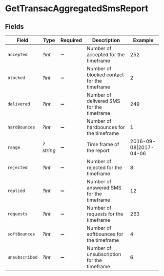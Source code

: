 # GetTransacAggregatedSmsReport


## Fields

| Field                                       | Type                                        | Required                                    | Description                                 | Example                                     |
| ------------------------------------------- | ------------------------------------------- | ------------------------------------------- | ------------------------------------------- | ------------------------------------------- |
| `accepted`                                  | *?int*                                      | :heavy_minus_sign:                          | Number of accepted for the timeframe        | 252                                         |
| `blocked`                                   | *?int*                                      | :heavy_minus_sign:                          | Number of blocked contact for the timeframe | 2                                           |
| `delivered`                                 | *?int*                                      | :heavy_minus_sign:                          | Number of delivered SMS for the timeframe   | 249                                         |
| `hardBounces`                               | *?int*                                      | :heavy_minus_sign:                          | Number of hardbounces for the timeframe     | 1                                           |
| `range`                                     | *?string*                                   | :heavy_minus_sign:                          | Time frame of the report                    | 2016-09-08\|2017-04-06                      |
| `rejected`                                  | *?int*                                      | :heavy_minus_sign:                          | Number of rejected for the timeframe        | 8                                           |
| `replied`                                   | *?int*                                      | :heavy_minus_sign:                          | Number of answered SMS for the timeframe    | 12                                          |
| `requests`                                  | *?int*                                      | :heavy_minus_sign:                          | Number of requests for the timeframe        | 263                                         |
| `softBounces`                               | *?int*                                      | :heavy_minus_sign:                          | Number of softbounces for the timeframe     | 4                                           |
| `unsubscribed`                              | *?int*                                      | :heavy_minus_sign:                          | Number of unsubscription for the timeframe  | 6                                           |